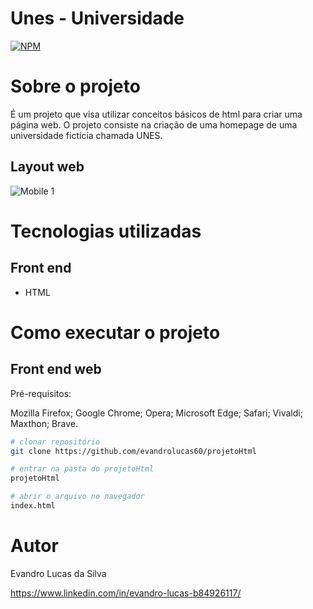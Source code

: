 # Unes - Universidade 
[![NPM](https://img.shields.io/npm/l/react)](https://github.com/evandrolucas60) 

# Sobre o projeto

É um projeto que visa utilizar conceitos básicos de html para criar uma página web. O projeto consiste na criação de uma homepage de uma universidade fictícia chamada UNES.

## Layout web
![Mobile 1](https://github.com/evandrolucas60/Tec-Blog/blob/main/TecBlog.gif)

# Tecnologias utilizadas

## Front end
- HTML 


# Como executar o projeto

## Front end web
Pré-requisitos:

Mozilla Firefox;
Google Chrome;
Opera;
Microsoft Edge;
Safari;
Vivaldi;
Maxthon;
Brave.

```bash
# clonar repositório
git clone https://github.com/evandrolucas60/projetoHtml

# entrar na pasta do projetoHtml
projetoHtml

# abrir o arquivo no navegador
index.html 
```

# Autor

Evandro Lucas da Silva

https://www.linkedin.com/in/evandro-lucas-b84926117/

